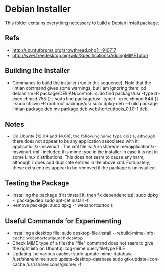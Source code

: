 Debian Installer
=================
This folder contains everything necessary to build a Debian install package.

Refs
----
- http://ubuntuforums.org/showthread.php?t=910717
- http://www.freedesktop.org/wiki/Specifications/AddingMIMETutor/

Building the Installer
----------------------
- Commands to build the installer (run in this sequence).  Note that the lintian command gives some
  warnings, but I am ignoring them:
  cd debian
  rm -R package/DEBIAN/control~
  sudo find package/usr -type d -exec chmod 755 {} \;
  sudo find package/usr -type f -exec chmod 644 {} \;
  sudo chown -R root:root package/usr
  sudo dpkg-deb --build package
  lintian package.deb
  mv package.deb webshortcuttools_0.1.0-1.deb


Notes
-----
- On Ubuntu (12.04 and 14.04), the following mime type exists, although there does not appear to be any
  application associated with it: application/x-mswinurl .  The xml file is:
  /usr/share/mime/application/x-mswinurl.xml
  I included this mime type in the installer in case it is not in some Linux distributions.  This does
  not seem to cause any harm, although it does add duplicate entries in the above xml.  Fortunately, these
  extra entries appear to be removed if the package is uninstalled.


Testing the Package
-------------------
- Installing the package (firs tinstall it, then fix dependencies):
  sudo dpkg -i package.deb
  sudo apt-get install -f
- Remove package:
  sudo dpkg -r webshortcuttools

Useful Commands for Experimenting
---------------------------------
- Installing a desktop file:
  sudo desktop-file-install --rebuild-mime-info-cache webshortcutlaunch.desktop
- Check MIME type of a file (the "file" command does not seem to give the right info
  on Ubuntu):
  xdg-mime query filetype FILE
- Updating the various caches:
  sudo update-mime-database /usr/share/mime
  sudo update-desktop-database
  sudo gtk-update-icon-cache /usr/share/icons/gnome/ -f


